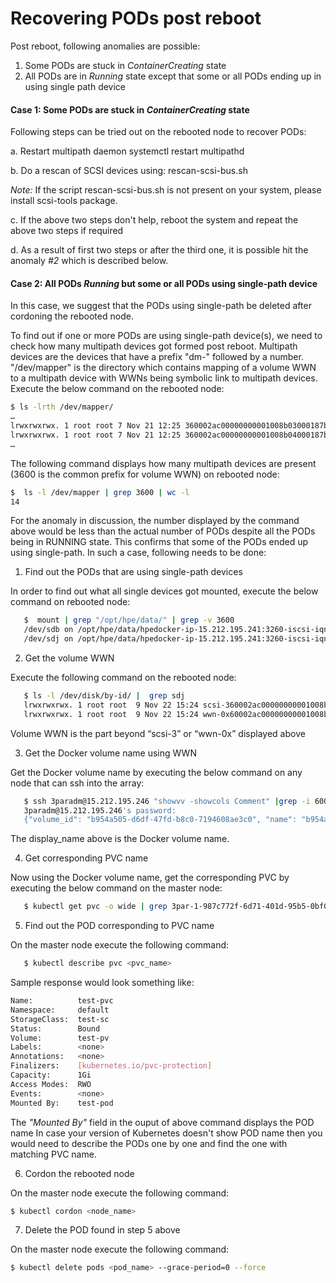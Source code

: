 # Recovering PODs post reboot
Post reboot, following anomalies are possible:
1.	Some PODs are stuck in *ContainerCreating* state
2.	All PODs are in *Running* state except that some or all PODs ending up in using single path device

#### Case 1: Some PODs are stuck in *ContainerCreating* state
Following steps can be tried out on the rebooted node to recover PODs:

a.	Restart multipath daemon
systemctl restart multipathd

b.	Do a rescan of SCSI devices using:
rescan-scsi-bus.sh

*Note:* If the script rescan-scsi-bus.sh is not present on your system, please install scsi-tools package.

c.	If the above two steps don't help, reboot the system and repeat the above two steps if required

d.	As a result of first two steps or after the third one, it is possible hit the anomaly *#2* which is described below.

#### Case 2: All PODs *Running* but some or all PODs using single-path device
In this case, we suggest that the PODs using single-path be deleted after cordoning the rebooted node.

To find out if one or more PODs are using single-path device(s), we need to check how many multipath devices got formed post reboot.
Multipath devices are the devices that have a prefix "dm-" followed by a number. "/dev/mapper" is the directory which contains mapping of a volume WWN to a multipath device with WWNs being symbolic link to multipath devices. 
Execute the below command on the rebooted node:
```sh
$ ls -lrth /dev/mapper/
…
lrwxrwxrwx. 1 root root 7 Nov 21 12:25 360002ac00000000001008b03000187b7 -> ../dm-3
lrwxrwxrwx. 1 root root 7 Nov 21 12:25 360002ac00000000001008b04000187b7 -> ../dm-4
…
```

The following command displays how many multipath devices are present (3600 is the common prefix for volume WWN) on rebooted node:

```sh
$  ls -l /dev/mapper | grep 3600 | wc -l
14
```

For the anomaly in discussion, the number displayed by the command above would be less than the actual number of PODs despite all the PODs being in RUNNING state. This confirms that some of the PODs ended up using single-path.
In such a case, following needs to be done:
1.	Find out the PODs that are using single-path devices 

   In order to find out what all single devices got mounted, execute the below command on rebooted node:

```sh
   $  mount | grep "/opt/hpe/data/" | grep -v 3600
   /dev/sdb on /opt/hpe/data/hpedocker-ip-15.212.195.241:3260-iscsi-iqn.2000-05.com.3pardata:20020002ac0187b7-lun-0 type ext4 (rw,relatime,seclabel,stripe=4096)
   /dev/sdj on /opt/hpe/data/hpedocker-ip-15.212.195.241:3260-iscsi-iqn.2000-05.com.3pardata:20020002ac0187b7-lun-4 type ext4 (rw,relatime,seclabel,stripe=4096)
```

2.	Get the volume WWN

Execute the following command on the rebooted node:
```sh
   $ ls -l /dev/disk/by-id/ |  grep sdj
   lrwxrwxrwx. 1 root root  9 Nov 22 15:24 scsi-360002ac00000000001008b5b000187b7 -> ../../sdj
   lrwxrwxrwx. 1 root root  9 Nov 22 15:24 wwn-0x60002ac00000000001008b5b000187b7 -> ../../sdj
```
   Volume WWN is the part beyond “scsi-3” or “wwn-0x” displayed above    

3.	Get the Docker volume name using WWN

Get the Docker volume name by executing the below command on any node
that can ssh into the array:

```sh
   $ ssh 3paradm@15.212.195.246 "showvv -showcols Comment" |grep -i 60002ac00000000001008b5b000187b7
   3paradm@15.212.195.246's password:
   {"volume_id": "b954a505-d6df-47fd-b8c0-7194608ae3c0", "name": "b954a505-d6df-47fd-b8c0-7194608ae3c0", "type": "Docker", "display_name": "3par-1-987c772f-6d71-401d-95b5-0bf0ad7b50aa"}
```
   The display_name above is the Docker volume name.

4. Get corresponding PVC name

Now using the Docker volume name, get the corresponding PVC by 
executing the below command on the master node:
```sh
   $ kubectl get pvc -o wide | grep 3par-1-987c772f-6d71-401d-95b5-0bf0ad7b50aa
```

5. Find out the POD corresponding to PVC name

On the master node execute the following command:
```sh
   $ kubectl describe pvc <pvc_name>
```
Sample response would look something like:
```sh
Name:          test-pvc
Namespace:     default
StorageClass:  test-sc
Status:        Bound
Volume:        test-pv
Labels:        <none>
Annotations:   <none>
Finalizers:    [kubernetes.io/pvc-protection]
Capacity:      1Gi
Access Modes:  RWO
Events:        <none>
Mounted By:    test-pod
```
The *"Mounted By"* field in the ouput of above command displays the POD name
In case your version of Kubernetes doesn't show POD name then you would need
to describe the PODs one by one and find the one with matching PVC name.

6. Cordon the rebooted node

On the master node execute the following command:
```sh
$ kubectl cordon <node_name>
```

7. Delete the POD found in step 5 above

On the master node execute the following command:
```sh
$ kubectl delete pods <pod_name> --grace-period=0 --force
```